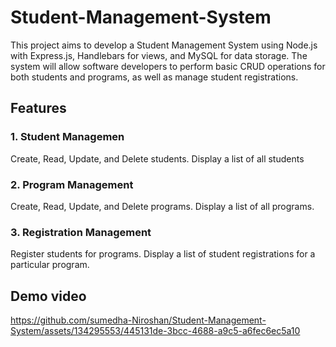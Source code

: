 # Student-Management-System
This project aims to develop a Student Management System using Node.js with Express.js, Handlebars for views, and MySQL for data storage. The system will allow software developers to perform basic CRUD operations for both students and programs, as well as manage student registrations.

## Features
### 1. Student Managemen
Create, Read, Update, and Delete students.
Display a list of all students

### 2. Program Management
Create, Read, Update, and Delete programs.
Display a list of all programs.

### 3. Registration Management
Register students for programs.
Display a list of student registrations for a particular program.


## Demo video
https://github.com/sumedha-Niroshan/Student-Management-System/assets/134295553/445131de-3bcc-4688-a9c5-a6fec6ec5a10
